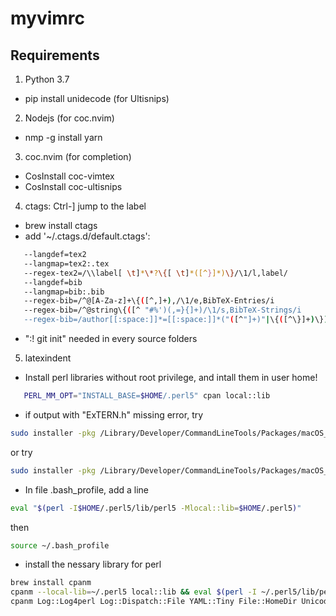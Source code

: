 # myvimrc
## Requirements
1. Python 3.7
 - pip install unidecode (for Ultisnips)
2. Nodejs (for coc.nvim)
 - nmp -g install yarn
3. coc.nvim (for completion)
 - CosInstall coc-vimtex
 - CosInstall coc-ultisnips
4. ctags: Ctrl-] jump to the label
 - brew install ctags
 - add '~/.ctags.d/default.ctags': 
 ```bash
	--langdef=tex2
	--langmap=tex2:.tex
	--regex-tex2=/\\label[ \t]*\*?\{[ \t]*([^}]*)\}/\1/l,label/
	--langdef=bib
	--langmap=bib:.bib
	--regex-bib=/^@[A-Za-z]+\{([^,]+),/\1/e,BibTeX-Entries/i
	--regex-bib=/^@string\{([^ "#%')(,=}{]+)/\1/s,BibTeX-Strings/i
	--regex-bib=/author[[:space:]]*=[[:space:]]*("([^"]+)"|\{([^\}]+)\})[[:space:]]*,?[[:space:]]*$/\2\3/a,BibTeX-Authors/i
```
 - ":! git init" needed in every source folders 
5. latexindent
 - Install perl libraries without root privilege, and intall them in user home!
 ```bash
 	PERL_MM_OPT="INSTALL_BASE=$HOME/.perl5" cpan local::lib
 ```
 - if output with "ExTERN.h" missing error, try
 ```bash
 sudo installer -pkg /Library/Developer/CommandLineTools/Packages/macOS_SDK_headers_for_macOS_10.14.pkg
 ```
 or try
 ```bash
 sudo installer -pkg /Library/Developer/CommandLineTools/Packages/macOS_SDK_headers_for_macOS_10.14.pkg -target /
 ```
 -  In file .bash_profile, add a line
 ```bash
 eval "$(perl -I$HOME/.perl5/lib/perl5 -Mlocal::lib=$HOME/.perl5)"
 ```
 then 
 ```bash
 source ~/.bash_profile
 ```
 - install the nessary library for perl
 ```bash
brew install cpanm
cpanm --local-lib=~/.perl5 local::lib && eval $(perl -I ~/.perl5/lib/perl5/ -Mlocal::lib=$HOME/.perl5)
cpanm Log::Log4perl Log::Dispatch::File YAML::Tiny File::HomeDir Unicode::GCString
```
